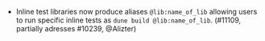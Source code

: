 - Inline test libraries now produce aliases `@lib:name_of_lib` allowing users to run
  specific inline tests as `dune build @lib:name_of_lib`. (#11109, partially adresses
  #10239, @Alizter)
